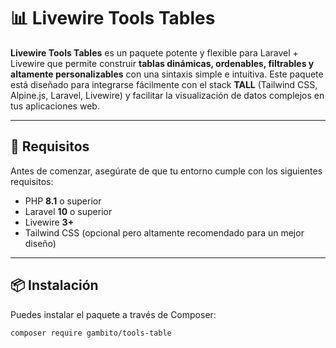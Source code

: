# 📊 Livewire Tools Tables

**Livewire Tools Tables** es un paquete potente y flexible para Laravel + Livewire que permite construir **tablas dinámicas, ordenables, filtrables y altamente personalizables** con una sintaxis simple e intuitiva. Este paquete está diseñado para integrarse fácilmente con el stack **TALL** (Tailwind CSS, Alpine.js, Laravel, Livewire) y facilitar la visualización de datos complejos en tus aplicaciones web.

---

## 🚀 Requisitos

Antes de comenzar, asegúrate de que tu entorno cumple con los siguientes requisitos:

- PHP **8.1** o superior
- Laravel **10** o superior
- Livewire **3+**
- Tailwind CSS (opcional pero altamente recomendado para un mejor diseño)

---

## 📦 Instalación

Puedes instalar el paquete a través de Composer:

```bash
composer require gambito/tools-table

